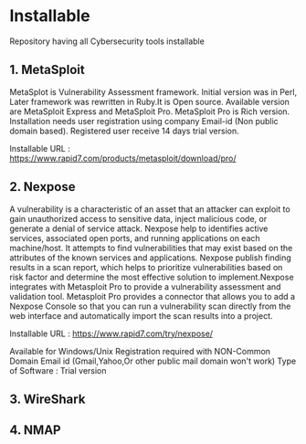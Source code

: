 # Installable
Repository having all Cybersecurity tools installable

## 1. MetaSploit
MetaSplot is Vulnerability Assessment framework. Initial version was in Perl, Later framework was rewritten in Ruby.It is Open source. Available version are MetaSploit Express and MetaSploit Pro. MetaSploit Pro is Rich version. Installation needs user registration using company Email-id (Non public domain based). Registered user receive 14 days trial version.

Installable URL : https://www.rapid7.com/products/metasploit/download/pro/


## 2. Nexpose
A vulnerability is a characteristic of an asset that an attacker can exploit to gain unauthorized access to sensitive data, inject malicious code, or generate a denial of service attack. Nexpose help to identifies active services, associated open ports, and running applications on each machine/host. It attempts to find vulnerabilities that may exist based on the attributes of the known services and applications. 
Nexpose publish finding results in a scan report, which helps to prioritize vulnerabilities based on risk factor and determine the most effective solution to implement.Nexpose integrates with Metasploit Pro to provide a vulnerability assessment and validation tool. Metasploit Pro provides a connector that allows you to add a Nexpose Console so that you can run a vulnerability scan directly from the web interface and automatically import the scan results into a project.

Installable URL : https://www.rapid7.com/try/nexpose/ 

Available for Windows/Unix
Registration required with NON-Common Domain Email id (Gmail,Yahoo,Or other public mail domain won't work)
Type of Software : Trial version 


## 3. WireShark

## 4. NMAP


